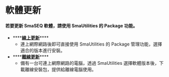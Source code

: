 # 軟體更新

#### 若要更新 SmaSEQ 軟體，請使用 SmaUtilities 的 Package 功能。

* \*\*\*\*[**線上更新**](https://app.gitbook.com/@smasoft-support/s/dev-manual/~/drafts/-M14KAHXvE1kxJjm_x6n/jing-pei-zhi/ruan-ti-geng-xin/xian-shang-geng-xin)\*\*\*\*
  * 連上網際網路後即可直接使用 SmaUtilities 的 Package 管理功能，選擇適合的版本進行安裝。
* \*\*\*\*[**離線更新**](https://app.gitbook.com/@smasoft-support/s/dev-manual/~/drafts/-M14KAHXvE1kxJjm_x6n/jing-pei-zhi/ruan-ti-geng-xin/li-xian-geng-xin)\*\*\*\*
  * 備有一台可連上網際網路的電腦，透過 SmaUtilities 選擇軟體版本後，下載離線安裝包，提供給離線電腦使用。



